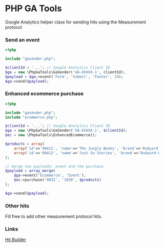 # PHP GA Tools
Google Analytics helper class for sending hits using the Measurement protocol

### Send an event
```php
<?php

include "gasender.php";

$clientId = '...'; // Google Analytics Client ID
$ga = new \PhpGaTools\GaSender('UA-XXXXX-1', clientId);
$payload = $ga->event('Form', 'Submit', 'Footer', 10);
$ga->send($payload);
```

### Enhanced ecommerce purchase
```php
<?php

include "gasender.php";
include "ecommerce.php";

$clientId = '...'; // Google Analytics Client ID
$ga = new \PhpGaTools\GaSender('UA-XXXXX-1', $clientId);
$ec = new \PhpGaTools\EnhancedEcommerce();

$products = array(
	array('id'=>'00411', 'name'=>'The Jungle Books', 'brand'=>'Rudyard Kipling', 'price'=>330, 'qty'=>1, 'category'=>'Classics'),
	array('id'=>'00412', 'name'=>'Just So Stories', 'brand'=>'Rudyard Kipling', 'price'=>350, 'qty'=>2, 'category'=>'Classics'),
);

// merge two payloads: event and the purchase
$payload = array_merge(
	$ga->event('Ecommerce', 'Event'),
	$ec->purchase('0032', '1030', $products)
);

$ga->send($payload);
```

### Other hits
Fill free to add other measurement protocol hits.

### Links
[Hit Builder](https://ga-dev-tools.appspot.com/hit-builder/)
